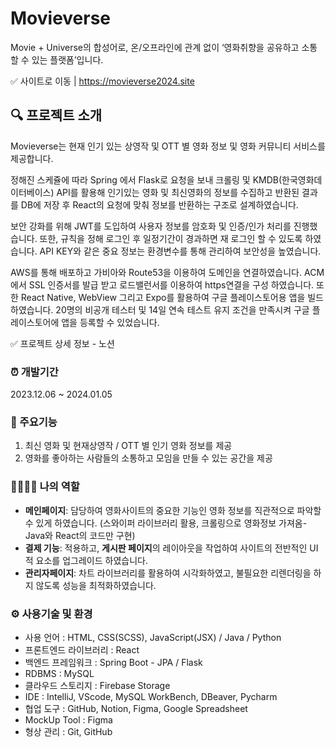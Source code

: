 # Movieverse
Movie + Universe의 합성어로, 온/오프라인에 관계 없이 ‘영화취향을 공유하고 소통할 수 있는 플랫폼’입니다. 

✅ 사이트로 이동 | https://movieverse2024.site

## 🔍 프로젝트 소개
Movieverse는 현재 인기 있는 상영작 및 OTT 별 영화 정보 및 영화 커뮤니티 서비스를 제공합니다.

정해진 스케쥴에 따라 Spring 에서 Flask로 요청을 보내 크롤링 및 KMDB(한국영화데이터베이스) 
API를 활용해 인기있는 영화 및 최신영화의 정보를 수집하고 반환된 결과를 DB에 저장 후 React의 요청에 맞춰 정보를 반환하는 구조로 설계하였습니다.

보안 강화를 위해 JWT를 도입하여 사용자 정보를 암호화 및 인증/인가 처리를 진행했습니다. 
또한, 규칙을 정해 로그인 후 일정기간이 경과하면 재 로그인 할 수 있도록 하였습니다. API KEY와 같은 중요 정보는 환경변수를 통해 관리하여 보안성을 높였습니다.

AWS를 통해 배포하고 가비아와 Route53을 이용하여 도메인을 연결하였습니다. 
ACM에서 SSL 인증서를 발급 받고 로드밸런서를 이용하여 https연결을 구성 하였습니다. 
또한 React Native, WebView 그리고 Expo를 활용하여 구글 플레이스토어용 앱을 빌드 하였습니다. 
20명의 비공개 테스터 및 14일 연속 테스트 유지 조건을 만족시켜 구글 플레이스토어에 앱을 등록할 수 있었습니다.


✅ 프로젝트 상세 정보 - 노션 

### ⏰ 개발기간
2023.12.06 ~ 2024.01.05

### 📌 주요기능
1. 최신 영화 및 현재상영작 / OTT 별 인기 영화 정보를 제공
2. 영화를 좋아하는 사람들의 소통하고 모임을 만들 수 있는 공간을 제공

### 👨‍👩‍👧‍👦 나의 역할
- **메인페이지**:  담당하여 영화사이트의 중요한 기능인 영화 정보를 직관적으로 파악할 수 있게 하였습니다. (스와이퍼 라이브러리 활용, 크롤링으로 영화정보 가져옴-Java와 React의 코드만 구현)
- **결제 기능**: 적용하고, **게시판 페이지**의 레이아웃을 작업하여 사이트의 전반적인 UI적 요소를 업그레이드 하였습니다. 
- **관리자페이지**: 차트 라이브러리를 활용하여 시각화하였고, 불필요한 리렌더링을 하지 않도록 성능을 최적화하였습니다.


### ⚙️ 사용기술 및 환경

- 사용 언어 : HTML, CSS(SCSS), JavaScript(JSX) / Java / Python
- 프론트엔드 라이브러리 : React
- 백엔드 프레임워크 : Spring Boot - JPA / Flask
- RDBMS : MySQL
- 클라우드 스토리지 : Firebase Storage
- IDE : IntelliJ, VScode, MySQL WorkBench, DBeaver, Pycharm
- 협업 도구 : GitHub, Notion, Figma, Google Spreadsheet
- MockUp Tool : Figma
- 형상 관리 : Git, GitHub
